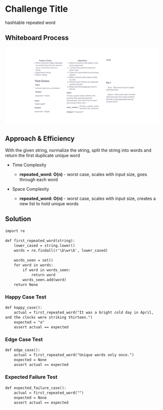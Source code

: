 # Challenge Title
hashtable repeated word

## Whiteboard Process
![Whiteboard](CodeChallenge31_Whiteboard.png)

## Approach & Efficiency
With the given string, normalize the string, split the string into words and return the first duplicate unique word

- Time Complexity

    - **repeated_word: O(n)** - worst case, scales with input size, goes through each word

- Space Complexity

    - **repeated_word: O(n)** - worst case, scales with input size, creates a new list to hold unique words

## Solution
```
import re

def first_repeated_word(string):
    lower_cased = string.lower()
    words = re.findall(r'\b\w+\b', lower_cased)
    
    words_seen = set()
    for word in words:
        if word in words_seen:
            return word
        words_seen.add(word)
    return None
```

### Happy Case Test
```
def happy_case():
    actual = first_repeated_word("It was a bright cold day in April, and the clocks were striking thirteen.")
    expected = "a"
    assert actual == expected
```
### Edge Case Test
```
def edge_case():
    actual = first_repeated_word("Unique words only once.")
    expected = None
    assert actual == expected
```
### Expected Failure Test

```
def expected_failure_case():
    actual = first_repeated_word("")
    expected = None
    assert actual == expected
```
